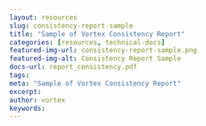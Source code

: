 ```yaml
---
layout: resources
slug: consistency-report-sample
title: "Sample of Vortex Consistency Report"
categories: [resources, technical-docs]
featured-img-url: consistency-report-sample.png
featured-img-alt: Consistency Report Sample
docs-url: report_consistency.pdf
tags:
meta: "Sample of Vortex Consistency Report"
excerpt: 
author: vortex
keywords: 
---
```

